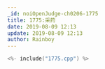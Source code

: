 ```yaml
---
_id: noiOpenJudge-ch0206-1775
title: 1775:采药
date: 2019-08-09 12:13
update: 2019-08-09 12:13
author: Rainboy
---
```


```c
<%- include("1775.cpp") %>
```

